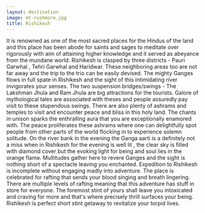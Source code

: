 ```yaml
---
layout: destination
image: mt-rushmore.jpg
title: Rishikesh
---
```

It is renowned as one of the most sacred places for the Hindus of the land and this place has been abode for saints and sages to meditate over rigorously with aim of attaining higher knowledge and it served as abeyance from the mundane world. Rishikesh is clasped by three districts - Pauri Garwhal , Tehri Garwhal and Haridwar. These neighboring areas too are not far away and the trip to the trio can be easily devised. The mighty Ganges flows in full spate in Rishikesh  and the sight of this intimidating river invigorates your senses. 
The two suspension bridges/swings - The Lakshman Jhula and Ram Jhula are big attractions for the tourists. Galore of mythological tales are associated with theses and people assuredly pay visit to these stupendous swings.
There are also plenty of ashrams and temples to visit and encounter peace and bliss in this holy land. The chants in unison sparks the enthralling aura that you are exceptionally enamored with. The peace proliferates these ashrams where one can delightfully spot people from other parts of the world flocking in to experience solemn solitude. On the river bank in the evening the Ganga aarti is a definitely not a miss when in Rishikesh for the evening is well lit , the clear sky is filled with diamond cover but the evoking light for being and soul lies in the orange flame. Multitudes gather here to revere Ganges and the sight is nothing short of a spectacle leaving you enchanted.
Expedition to Rishikesh is incomplete without engaging madly into adventure. The place is celebrated for rafting that sends your blood singing and breath lingering. There are multiple levels of rafting meaning that this adventure has stuff in store for everyone.
The foremost stint of yours shall leave you intoxicated and craving for more and that's where precisely thrill surfaces your being.
Rishikesh is perfect short stint getaway to revitalize your torpid lives.
